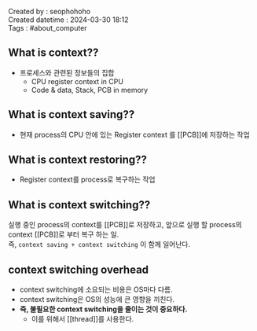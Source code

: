 Created by : seophohoho  
Created datetime : 2024-03-30 18:12  
Tags : #about_computer 
## What is context??
- 프로세스와 관련된 정보들의 집합
	- CPU register context in CPU
	- Code & data, Stack, PCB in memory
## What is context saving??
- 현재 process의 CPU 안에 있는 Register context 를 [[PCB]]에 저장하는 작업
## What is context restoring??
- Register context를 process로 복구하는 작업
## What is context switching??
실행 중인 process의 context를 [[PCB]]로 저장하고, 앞으로 실행 할 process의 context [[PCB]]로 부터 복구 하는 일.  
즉, `context saving + context switching` 이 함께 일어난다.
## context switching overhead
- context switching에 소요되는 비용은 OS마다 다름.
- context switching은 OS의 성능에 큰 영향을 끼친다.
- **즉, 불필요한 context switching을 줄이는 것이 중요하다.**
	- 이를 위해서 [[thread]]를 사용한다.
